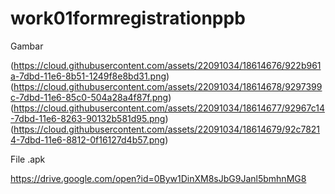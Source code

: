 # work01formregistrationppb

Gambar

(https://cloud.githubusercontent.com/assets/22091034/18614676/922b961a-7dbd-11e6-8b51-1249f8e8bd31.png)
(https://cloud.githubusercontent.com/assets/22091034/18614678/9297399c-7dbd-11e6-85c0-504a28a4f87f.png)
(https://cloud.githubusercontent.com/assets/22091034/18614677/92967c14-7dbd-11e6-8263-90132b581d95.png)
(https://cloud.githubusercontent.com/assets/22091034/18614679/92c78214-7dbd-11e6-8812-0f16127d4b57.png)


File .apk

https://drive.google.com/open?id=0Byw1DinXM8sJbG9Janl5bmhnMG8

